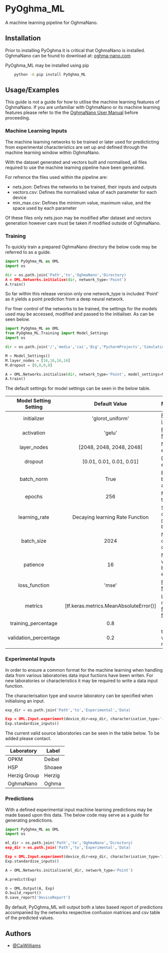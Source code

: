 
# PyOghma_ML

A machine learning pipeline for OghmaNano.


## Installation

Prior to installing PyOghma it is critical that OghmaNano is installed. OghmaNano can be found to download at: [oghma-nano.com](https://www.oghma-nano.com)

PyOghma_ML may be installed using pip


```bash
    python -m pip install PyOghma_ML
```
    
## Usage/Examples

This guide is not a guide for how to utilise the machine learning features of OghmaNano. If you are unfamiliar with OghmaNano or its machine learning features please refer to the the [OghmaNano User Manual](https://www.oghma-nano.com/docs/man/understanding_oghma_nano.pdf) before proceeding.

### Machine Learning Inputs

The machine learning networks to be trained or later used for predicticting from experimental characteristics are set up and defined through the machine learning window within OghmaNano.

With the dataset generated and vectors built and normalised, all files required to use the machine learning pipeline have been generated.

For refrence the files used within the pipeline are:
  - nets.json: Defines the networks to be trained, their inputs and outputs
  - vectors.csv: Defines the normalised value of each parameter for each device
  - min_max.csv: Defines the minimum value, maximum value, and the space used by each parameter

Of these files only nets.json may be modified after dataset and vectors generation however care must be taken if modified outside of OghmaNano.

### Training

To quickly train a prepared OghmaNano directory the below code may be referred to as a guide.

```python
import PyOghma_ML as OML
import os

dir = os.path.join('Path','to','OghmaNano','Directory)
A = OML.Networks.initialise(dir, network_type='Point')
A.train()
```
So far within this release version only one network_type is included 'Point' as it yields a point prediction from a deep neural network.

For finer control of the networks to be trained, the settings for the models used may be accessed, modified and passed to the initialiser. As can be seen below.

```python
import PyOghma_ML as OML
from PyOghma_ML.Training import Model_Settings
import os

dir = os.path.join('/','media','cai','Big','PycharmProjects','Simulations', 'ML_testing','Single')

M = Model_Settings()
M.layer_nodes = [16,16,16,16]
M.dropout = [0,0,0,0]

A = OML.Networks.initialise(dir, network_type='Point', model_settings=M)
A.train()
```

The default settings for model settings can be seen in the below table.

| Model Setting Setting | Default Value | Modification Guide |
|:-------:|:-------------:|:------------------|
|initializer | 'glorot_uniform' | [For valid kernel initailizers](https://www.tensorflow.org/api_docs/python/tf/keras/initializers)|
|activation | 'gelu' | [For valid activation functions](https://www.tensorflow.org/api_docs/python/tf/keras/activations) |
|layer_nodes| [2048, 2048, 2048, 2048]| Number of nodes in each hidden layer |
|dropout| [0.01, 0.01, 0.01, 0.01]| Dropout fraction of each hidden layer |
|batch_norm| True | Boolean of whether batch normalisation is applied|
|epochs| 256 | Maximum number of training epochs|
|learning_rate| Decaying learning Rate Function | Static learning rates or [custom schedulers maybe applied](https://www.tensorflow.org/api_docs/python/tf/keras/optimizers/schedules/LearningRateSchedule) may be applied |
|batch_size| 2024 | Number of devices considered per batch of training |
|patience | 16 | Number of epochs with no improvment before training exits early |
|loss_function | 'mse' | [For valid loss functions](https://www.tensorflow.org/api_docs/python/tf/keras/losses)|
|metrics | [tf.keras.metrics.MeanAbsoluteError()]| List of tensorflow metrics functions, [For futher metrics functions](https://www.tensorflow.org/api_docs/python/tf/keras/metrics)|
|training_percentage| 0.8 | |
|validation_percentage | 0.2 | training_percentage + validation_percentage must equals 1|


### Experimental Inputs

In order to ensure a common format for the machine learning when handling data from various laboratories data input fuctions have been writen. For new laboratories or characteristics it may be required to write a data input function.

The characterisation type and source laboratory can be specified when initialising an input. 

```python
exp_dir = os.path.join('Path','to','Experimental','Data)

Exp = OML.Input.experiment(device_dir=exp_dir, characterisation_type='JV', source_laboratory='Deibel')
Exp.standardise_inputs()
```

The current valid source laboratories can be seen in the table below. To be added please contact.

|Laboratory|Label|
|----------|-----|
|OPKM | Deibel |
|HSP | Shoaee |
|Herzig Group | Herzig|
|OghmaNano| Oghma |


### Predictions

With a defined experimental input machine learning predictions may be made based upon this data. The below code may serve as a guide for generating predictions.

```python
import PyOghma_ML as OML
import os

ml_dir = os.path.join('Path','to','OghmaNano','Directory)
exp_dir = os.path.join('Path','to','Experimental','Data)

Exp = OML.Input.experiment(device_dir=exp_dir, characterisation_type='JV', source_laboratory='Deibel')
Exp.standardise_inputs()

A = OML.Networks.initialise(ml_dir, network_type='Point')

A.predict(Exp)

O = OML.Output(A, Exp)
O.build_report()
O.save_report('DeviceReport')
```

By default, PyOghma_ML will output both a latex based report of predictions accompanied by the networks respective confusion matrices and csv table of the predicted values.


## Authors

- [@CaiWilliams](https://github.com/CaiWilliams)

